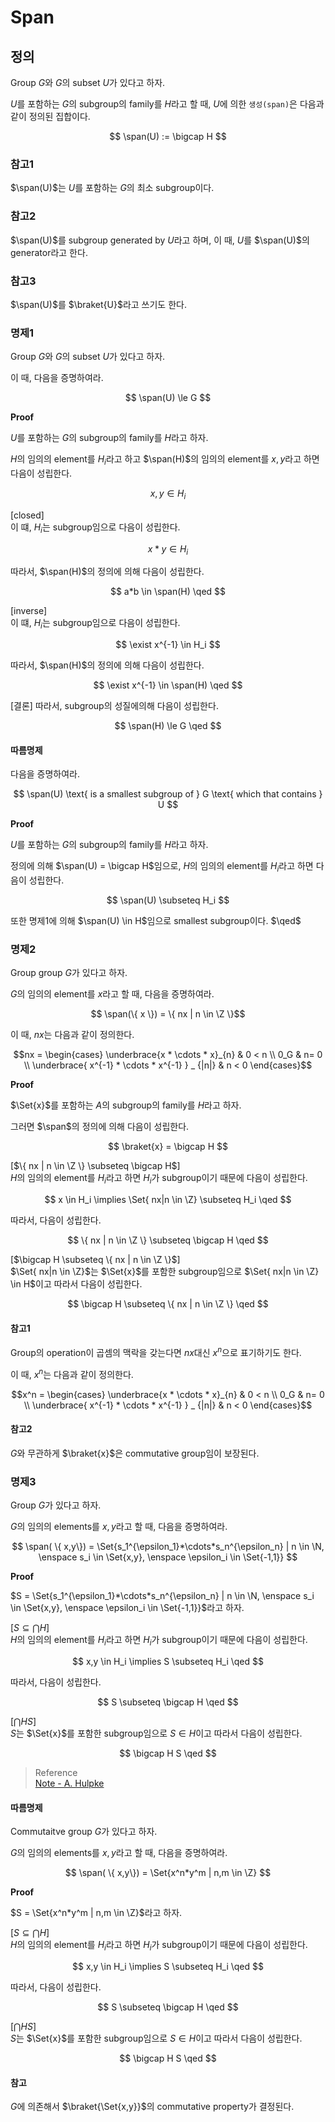 # Span
## 정의
Group $G$와 $G$의 subset $U$가 있다고 하자.

$U$를 포함하는 $G$의 subgroup의 family를 $H$라고 할 때, $U$에 의한 `생성(span)`은 다음과 같이 정의된 집합이다.

$$ \span(U) := \bigcap H $$

### 참고1
$\span(U)$는 $U$를 포함하는 $G$의 최소 subgroup이다.

### 참고2
$\span(U)$를 subgroup generated by $U$라고 하며, 이 때, $U$를 $\span(U)$의 generator라고 한다.

### 참고3
$\span(U)$를 $\braket{U}$라고 쓰기도 한다.

### 명제1
Group $G$와 $G$의 subset $U$가 있다고 하자.

이 때, 다음을 증명하여라.

$$ \span(U) \le G $$

**Proof**  

$U$를 포함하는 $G$의 subgroup의 family를 $H$라고 하자.

$H$의 임의의 element를 $H_i$라고 하고 $\span(H)$의 임의의 element를 $x,y$라고 하면 다음이 성립한다.

$$ x,y \in H_i $$

[closed]   
이 떄, $H_i$는 subgroup임으로 다음이 성립한다.

$$ x*y \in H_i $$

따라서, $\span(H)$의 정의에 의해 다음이 성립한다.

$$ a*b \in \span(H) \qed $$

[inverse]    
이 떄, $H_i$는 subgroup임으로 다음이 성립한다.

$$ \exist x^{-1} \in H_i $$

따라서, $\span(H)$의 정의에 의해 다음이 성립한다.

$$ \exist x^{-1} \in \span(H) \qed $$

[결론]
따라서, subgroup의 성질에의해 다음이 성립한다.

$$ \span(H) \le G \qed $$

#### 따름명제
다음을 증명하여라.

$$ \span(U) \text{ is a smallest subgroup of } G \text{ which that contains } U $$

**Proof**

$U$를 포함하는 $G$의 subgroup의 family를 $H$라고 하자.

정의에 의해 $\span(U) = \bigcap H$임으로, $H$의 임의의 element를 $H_i$라고 하면 다음이 성립한다.

$$ \span(U) \subseteq H_i $$

또한 명제1에 의해 $\span(U) \in H$임으로 smallest subgroup이다. $\qed$

### 명제2
Group group $G$가 있다고 하자.

$G$의 임의의 element를 $x$라고 할 때, 다음을 증명하여라.

$$ \span(\{ x \}) = \{ nx | n \in \Z \}$$

이 때, $nx$는 다음과 같이 정의한다.

$$nx = \begin{cases} \underbrace{x * \cdots * x}_{n} & 0 < n \\ 0_G & n= 0 \\ \underbrace{ x^{-1} * \cdots * x^{-1} } _ {|n|} & n < 0 \end{cases}$$

**Proof**  

$\Set{x}$를 포함하는 $A$의 subgroup의 family를 $H$라고 하자.

그러면 $\span$의 정의에 의해 다음이 성립한다.

$$ \braket{x} = \bigcap H $$

[$\{ nx | n \in \Z \} \subseteq \bigcap H$]  
$H$의 임의의 element를 $H_i$라고 하면 $H_i$가 subgroup이기 때문에 다음이 성립한다.

$$ x \in H_i \implies \Set{ nx|n \in \Z} \subseteq H_i \qed $$

따라서, 다음이 성립한다.

$$ \{ nx | n \in \Z \} \subseteq \bigcap H \qed $$

[$\bigcap H \subseteq \{ nx | n \in \Z \}$]  
$\Set{ nx|n \in \Z}$는 $\Set{x}$를 포함한 subgroup임으로 $\Set{ nx|n \in \Z} \in H$이고 따라서 다음이 성립한다.

$$ \bigcap H \subseteq \{ nx | n \in \Z \} \qed $$

#### 참고1
Group의 operation이 곱셈의 맥락을 갖는다면 $nx$대신 $x^n$으로 표기하기도 한다.

이 때, $x^n$는 다음과 같이 정의한다.

$$x^n = \begin{cases} \underbrace{x * \cdots * x}_{n} & 0 < n \\ 0_G & n= 0 \\ \underbrace{ x^{-1} * \cdots * x^{-1} } _ {|n|} & n < 0 \end{cases}$$

#### 참고2
$G$와 무관하게 $\braket{x}$은 commutative group임이 보장된다.

### 명제3
Group $G$가 있다고 하자.

$G$의 임의의 elements를 $x,y$라고 할 때, 다음을 증명하여라.

$$ \span( \{ x,y\}) = \Set{s_1^{\epsilon_1}*\cdots*s_n^{\epsilon_n} | n \in \N, \enspace s_i \in \Set{x,y}, \enspace \epsilon_i \in \Set{-1,1}} $$

**Proof**  

$S = \Set{s_1^{\epsilon_1}*\cdots*s_n^{\epsilon_n} | n \in \N, \enspace s_i \in \Set{x,y}, \enspace \epsilon_i \in \Set{-1,1}}$라고 하자.

[$S \subseteq \bigcap H$]  
$H$의 임의의 element를 $H_i$라고 하면 $H_i$가 subgroup이기 때문에 다음이 성립한다.

$$ x,y \in H_i \implies S \subseteq H_i \qed $$

따라서, 다음이 성립한다.

$$ S \subseteq \bigcap H \qed $$

[$\bigcap H S$]  
$S$는 $\Set{x}$를 포함한 subgroup임으로 $S \in H$이고 따라서 다음이 성립한다.

$$ \bigcap H S \qed $$

> Reference  
> [Note - A. Hulpke](https://www.math.colostate.edu/~hulpke/lectures/m366/generated.pdf)

#### 따름명제
Commutaitve group $G$가 있다고 하자.

$G$의 임의의 elements를 $x,y$라고 할 때, 다음을 증명하여라.

$$ \span( \{ x,y\}) = \Set{x^n*y^m | n,m \in \Z} $$

**Proof**  

$S = \Set{x^n*y^m | n,m \in \Z}$라고 하자.

[$S \subseteq \bigcap H$]  
$H$의 임의의 element를 $H_i$라고 하면 $H_i$가 subgroup이기 때문에 다음이 성립한다.

$$ x,y \in H_i \implies S \subseteq H_i \qed $$

따라서, 다음이 성립한다.

$$ S \subseteq \bigcap H \qed $$

[$\bigcap H S$]  
$S$는 $\Set{x}$를 포함한 subgroup임으로 $S \in H$이고 따라서 다음이 성립한다.

$$ \bigcap H S \qed $$


#### 참고
$G$에 의존해서 $\braket{\Set{x,y}}$의 commutative property가 결정된다.